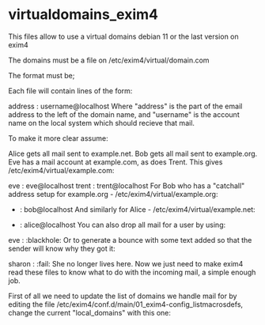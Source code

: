 # virtualdomains_exim4
This files allow to use a virtual domains debian 11 or the last version on exim4

The domains must be a file on /etc/exim4/virtual/domain.com

The format must be;

Each file will contain lines of the form:

address : username@localhost
Where "address" is the part of the email address to the left of the domain name, and "username" is the account name on the local system which should recieve that mail.

To make it more clear assume:

Alice gets all mail sent to example.net.
Bob gets all mail sent to example.org.
Eve has a mail account at example.com, as does Trent.
This gives /etc/exim4/virtual/example.com:

eve : eve@localhost
trent : trent@localhost
For Bob who has a "catchall" address setup for example.org - /etc/exim4/virtual/example.org:

* : bob@localhost
And similarly for Alice - /etc/exim4/virtual/example.net:

* : alice@localhost
You can also drop all mail for a user by using:

eve : :blackhole:
Or to generate a bounce with some text added so that the sender will know why they got it:

sharon : :fail: She no longer lives here.
Now we just need to make exim4 read these files to know what to do with the incoming mail, a simple enough job.

First of all we need to update the list of domains we handle mail for by editing the file /etc/exim4/conf.d/main/01_exim4-config_listmacrosdefs, change the current "local_domains" with this one:
